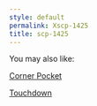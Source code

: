 ```yaml
---
style: default
permalink: Xscp-1425
title: scp-1425
---
```

You may also like:

[Corner Pocket](http://scp-wiki.net/corner-pocket)

[Touchdown](http://scp-wiki.net/touchdown)
